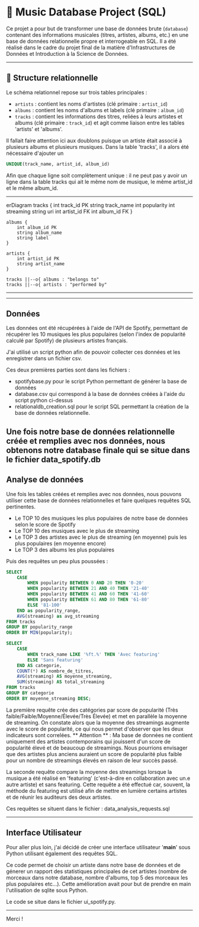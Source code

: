 # 🎵 Music Database Project (SQL)

Ce projet a pour but de transformer une base de données brute (`database`) contenant des informations musicales (titres, artistes, albums, etc.) en une base de données relationnelle propre et interrogeable en SQL. Il a été réalisé dans le cadre du projet final de la matière d'Infrastructures de Données et Introduction à la Science de Données.

---

## 📁 Structure relationnelle

Le schéma relationnel repose sur trois tables principales :

- `artists` : contient les noms d'artistes (clé primaire : `artist_id`)
- `albums` : contient les noms d'albums et labels (clé primaire : `album_id`)
- `tracks` : contient les informations des titres, reliées à leurs artistes et albums (clé primaire : `track_id`) et agit comme liaison entre les tables 'artists' et 'albums'.

Il fallait faire attention ici aux doublons puisque un artiste était associé à plusieurs albums et plusieurs musiques. Dans la table 'tracks', il a alors été nécessaire d'ajouter un 

```sql
UNIQUE(track_name, artist_id, album_id)
```

Afin que chaque ligne soit complètement unique : il ne peut pas y avoir un ligne dans la table tracks qui ait le même nom de musique, le même artist_id et le même album_id.

---
erDiagram
    tracks {
        int track_id PK
        string track_name
        int popularity
        int streaming
        string uri
        int artist_id FK
        int album_id FK
    }

    albums {
        int album_id PK
        string album_name
        string label
    }

    artists {
        int artist_id PK
        string artist_name
    }

    tracks ||--o{ albums : "belongs to"
    tracks ||--o{ artists : "performed by"
---
---
## Données

Les données ont été récupérées à l'aide de l'API de Spotify, permettant de récupérer les 10 musiques les plus populaires (selon l'index de popularité calculé par Spotify) de plusieurs artistes français.

J'ai utilisé un script python afin de pouvoir collecter ces données et les enregistrer dans un fichier csv.

Ces deux premières parties sont dans les fichiers : 
- spotifybase.py pour le script Python permettant de générer la base de données
- database.csv qui correspond à la base de données créées à l'aide du script python ci-dessus
- relationaldb_creation.sql pour le script SQL permettant la création de la base de données relationnelle.

Une fois notre base de données relationnelle créée et remplies avec nos données, nous obtenons notre database finale qui se situe dans le fichier data_spotify.db
---
## Analyse de données

Une fois les tables créées et remplies avec nos données, nous pouvons utiliser cette base de données relationnelles et faire quelques requêtes SQL pertinentes.

 - Le TOP 10 des musiques les plus populaires de notre base de données selon le score de Spotify
 - Le TOP 10 des musiques avec le plus de streaming
 - Le TOP 3 des artistes avec le plus de streaming (en moyenne) puis les plus populaires (en moyenne encore)
 - Le TOP 3 des albums les plus populaires

Puis des requêtes un peu plus poussées :

```sql
SELECT 
    CASE 
        WHEN popularity BETWEEN 0 AND 20 THEN '0-20'
        WHEN popularity BETWEEN 21 AND 40 THEN '21-40'
        WHEN popularity BETWEEN 41 AND 60 THEN '41-60'
        WHEN popularity BETWEEN 61 AND 80 THEN '61-80'
        ELSE '81-100'
    END as popularity_range,
    AVG(streaming) as avg_streaming
FROM tracks
GROUP BY popularity_range
ORDER BY MIN(popularity);

SELECT 
    CASE 
        WHEN track_name LIKE '%ft.%' THEN 'Avec featuring'
        ELSE 'Sans featuring'
    END AS categorie,
    COUNT(*) AS nombre_de_titres,
    AVG(streaming) AS moyenne_streaming,
    SUM(streaming) AS total_streaming
FROM tracks
GROUP BY categorie
ORDER BY moyenne_streaming DESC;
```

La première requête crée des catégories par score de popularité (Très faible/Faible/Moyenne/Élevée/Très Élevée) et met en parallèle la moyenne de streaming. On constate alors que la moyenne des streamings augmente avec le score de popularité, ce qui nous permet d'observer que les deux indicateurs sont correlées.
** Attention ** : Ma base de données ne contient uniquement des artistes contemporains qui jouissent d'un score de popularité élevé et de beaucoup de streamings. Nous pourrions envisager que des artistes plus anciens auraient un score de popularité plus faible pour un nombre de streamings élevés en raison de leur succès passé.

La seconde requête compare la moyenne des streamings lorsque la musique a été réalisé en 'featuring' (c'est-à-dire en collaboration avec un.e autre artiste) et sans featuring. Cette requête a été effectué car, souvent, la méthode du featuring est utilisé afin de mettre en lumière certains artistes et de réunir les auditeurs des deux artistes.

Ces requêtes se situent dans le fichier : data_analysis_requests.sql

---
## Interface Utilisateur

Pour aller plus loin, j'ai décidé de créer une interface utilisateur '__main__' sous Python utilisant également des requêtes SQL.

Ce code permet de choisir un artiste dans notre base de données et de génerer un rapport des statistiques principales de cet artistes (nombre de morceaux dans notre database, nombre d'albums, top 5 des morceaux les plus populaires etc...). Cette amélioration avait pour but de prendre en main l'utilisation de sqlite sous Python.

Le code se situe dans le fichier ui_spotify.py.

---
Merci ! 
